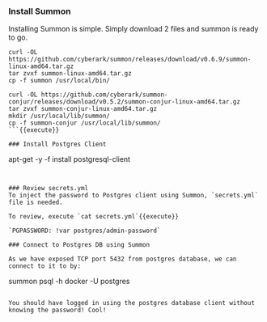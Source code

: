 

### Install Summon
Installing Summon is simple.  Simply download 2 files and summon is ready to go.

```
curl -OL https://github.com/cyberark/summon/releases/download/v0.6.9/summon-linux-amd64.tar.gz
tar zvxf summon-linux-amd64.tar.gz
cp -f summon /usr/local/bin/

curl -OL https://github.com/cyberark/summon-conjur/releases/download/v0.5.2/summon-conjur-linux-amd64.tar.gz
tar zvxf summon-conjur-linux-amd64.tar.gz 
mkdir /usr/local/lib/summon/
cp -f summon-conjur /usr/local/lib/summon/
```{{execute}}

### Install Postgres Client

```
apt-get -y -f install postgresql-client
```{{execute}}


### Review secrets.yml
To inject the password to Postgres client using Summon, `secrets.yml` file is needed.   

To review, execute `cat secrets.yml`{{execute}}

`PGPASSWORD: !var postgres/admin-password`

### Connect to Postgres DB using Summon

As we have exposed TCP port 5432 from postgres database, we can connect to it to by:

```
summon psql -h docker -U postgres
```{{execute}}

You should have logged in using the postgres database client without knowing the password! Cool!
